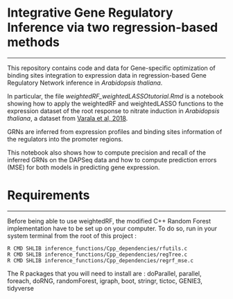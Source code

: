 # Integrative Gene Regulatory Inference via two regression-based methods
---

This repository contains code and data for Gene-specific optimization of binding sites integration to expression data in
regression-based Gene Regulatory Network inference in *Arabidopsis thaliana*.

In particular, the file _weightedRF_weightedLASSOtutorial.Rmd_ is a notebook showing how to apply the weightedRF and weightedLASSO functions to the expression dataset of the root response to nitrate induction in *Arabidopsis thaliana*, a dataset from [Varala et al, 2018](https://www.pnas.org/doi/abs/10.1073/pnas.1721487115).

GRNs are inferred from expression profiles and binding sites information of the regulators into the promoter regions.

This notebook also shows how to compute precision and recall of the inferred GRNs on the DAPSeq data and how to compute prediction errors (MSE) for both models in predicting gene expression.


# Requirements
---

Before being able to use weightedRF, the modified C++ Random Forest implementation have to be set up on your computer. To do so, run in your system terminal from the root of this project :

```
R CMD SHLIB inference_functions/Cpp_dependencies/rfutils.c
R CMD SHLIB inference_functions/Cpp_dependencies/regTree.c
R CMD SHLIB inference_functions/Cpp_dependencies/regrf_mse.c
```

The R packages that you will need to install are :
doParallel, parallel, foreach, doRNG, randomForest, igraph, boot, stringr, tictoc, GENIE3, tidyverse
